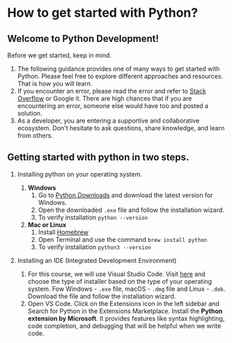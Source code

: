 # How to get started with Python?

## Welcome to Python Development!

Before we get started, keep in mind.

1. The following guidance provides one of many ways to get started with Python. Please feel free to explore different approaches and resources. That is how you will learn.
2. If you encounter an error, please read the error and refer to [Stack Overflow](https://stackoverflow.co/) or Google it. There are high chances that if you are encountering an error, someone else would have too and posted a solution.
3. As a developer, you are entering a supportive and collaborative ecosystem. Don't hesitate to ask questions, share knowledge, and learn from others.

## Getting started with python in two steps.

1. Installing python on your operating system.

   1. **Windows**
      1. Go to [Python Downloads](https://www.python.org/downloads/) and download the latest version for Windows.
      2. Open the downloaded `.exe` file and follow the installation wizard.
      3. To verify installation `python --version`
   2. **Mac or Linux**
      1. Install [Homebrew](https://brew.sh/)
      2. Open Terminal and use the command `brew install python`
      3. To verify installation `python3 --version`

2. Installing an IDE (Integrated Development Environment)
   1. For this course, we will use Visual Studio Code. Visit [here](https://code.visualstudio.com/) and choose the type of installer based on the type of your operating system. Fow Windows - `.exe` file, macOS - `.dmg` file and Linux - `.deb`. Download the file and follow the installation wizard.
   2. Open VS Code. Click on the Extensions icon in the left sidebar and Search for Python in the Extensions Marketplace. Install the **Python extension by Microsoft**. It provides features like syntax highlighting, code completion, and debugging that will be helpful when we write code.
